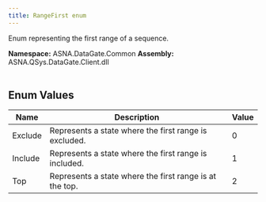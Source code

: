 ```yaml
---
title: RangeFirst enum
---
```


Enum representing the first range of a sequence.

**Namespace:** ASNA.DataGate.Common
**Assembly:** ASNA.QSys.DataGate.Client.dll
<br>
<br>

## Enum Values

| Name | Description | Value
| --- | --- | --- 
| Exclude | Represents a state where the first range is excluded. | 0 |
| Include | Represents a state where the first range is included. | 1 |
| Top | Represents a state where the first range is at the top. | 2 |
